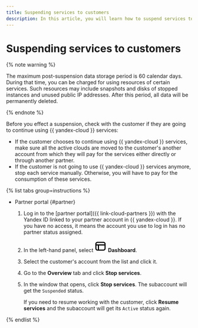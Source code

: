 ```yaml
---
title: Suspending services to customers
description: In this article, you will learn how to suspend services to a customer.
---
```


# Suspending services to customers

{% note warning %}

The maximum post-suspension data storage period is 60 calendar days. During that time, you can be charged for using resources of certain services. Such resources may include snapshots and disks of stopped instances and unused public IP addresses. After this period, all data will be permanently deleted.

{% endnote %}

Before you effect a suspension, check with the customer if they are going to continue using {{ yandex-cloud }} services:

* If the customer chooses to continue using {{ yandex-cloud }} services, make sure all the active clouds are moved to the customer's another account from which they will pay for the services either directly or through another partner.
* If the customer is not going to use {{ yandex-cloud }} services anymore, stop each service manually. Otherwise, you will have to pay for the consumption of these services.

{% list tabs group=instructions %}

- Partner portal {#partner}

  1. Log in to the [partner portal]({{ link-cloud-partners }}) with the Yandex ID linked to your partner account in {{ yandex-cloud }}. If you have no access, it means the account you use to log in has no partner status assigned.
  1. In the left-hand panel, select ![icon](../../_assets/console-icons/layout-header-side-content.svg) **Dashboard**.
  1. Select the customer's account from the list and click it.
  1. Go to the **Overview** tab and click **Stop services**.
  1. In the window that opens, click **Stop services**. The subaccount will get the `Suspended` status.

     If you need to resume working with the customer, click **Resume services** and the subaccount will get its `Active` status again.

{% endlist %}
